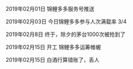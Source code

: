 2019年02月01日
锦鲤多多服务号推送

2019年02月03日
今日锦鲤多多参与人次满载率  3/4

2019年02月8日
终于，除夕的茅台1000次被抢到了

2019年02月15日
开工
锦鲤多多运筹帷幄

2019年02月15日
白酒行算错账了，丢人